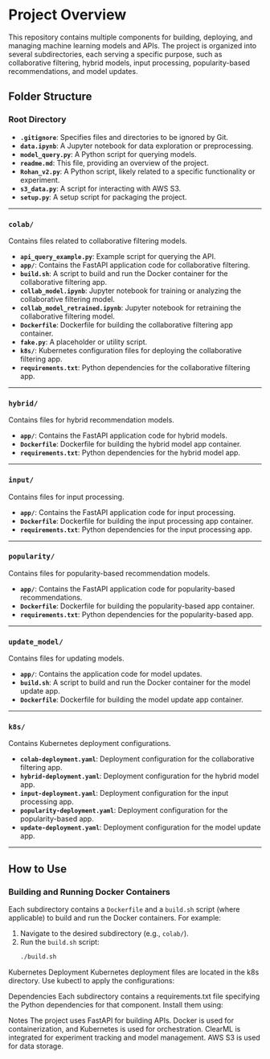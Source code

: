 # Project Overview

This repository contains multiple components for building, deploying, and managing machine learning models and APIs. The project is organized into several subdirectories, each serving a specific purpose, such as collaborative filtering, hybrid models, input processing, popularity-based recommendations, and model updates.

## Folder Structure

### Root Directory
- **`.gitignore`**: Specifies files and directories to be ignored by Git.
- **`data.ipynb`**: A Jupyter notebook for data exploration or preprocessing.
- **`model_query.py`**: A Python script for querying models.
- **`readme.md`**: This file, providing an overview of the project.
- **`Rohan_v2.py`**: A Python script, likely related to a specific functionality or experiment.
- **`s3_data.py`**: A script for interacting with AWS S3.
- **`setup.py`**: A setup script for packaging the project.

---

### `colab/`
Contains files related to collaborative filtering models.
- **`api_query_example.py`**: Example script for querying the API.
- **`app/`**: Contains the FastAPI application code for collaborative filtering.
- **`build.sh`**: A script to build and run the Docker container for the collaborative filtering app.
- **`collab_model.ipynb`**: Jupyter notebook for training or analyzing the collaborative filtering model.
- **`collab_model_retrained.ipynb`**: Jupyter notebook for retraining the collaborative filtering model.
- **`Dockerfile`**: Dockerfile for building the collaborative filtering app container.
- **`fake.py`**: A placeholder or utility script.
- **`k8s/`**: Kubernetes configuration files for deploying the collaborative filtering app.
- **`requirements.txt`**: Python dependencies for the collaborative filtering app.

---

### `hybrid/`
Contains files for hybrid recommendation models.
- **`app/`**: Contains the FastAPI application code for hybrid models.
- **`Dockerfile`**: Dockerfile for building the hybrid model app container.
- **`requirements.txt`**: Python dependencies for the hybrid model app.

---

### `input/`
Contains files for input processing.
- **`app/`**: Contains the FastAPI application code for input processing.
- **`Dockerfile`**: Dockerfile for building the input processing app container.
- **`requirements.txt`**: Python dependencies for the input processing app.

---

### `popularity/`
Contains files for popularity-based recommendation models.
- **`app/`**: Contains the FastAPI application code for popularity-based recommendations.
- **`Dockerfile`**: Dockerfile for building the popularity-based app container.
- **`requirements.txt`**: Python dependencies for the popularity-based app.

---

### `update_model/`
Contains files for updating models.
- **`app/`**: Contains the application code for model updates.
- **`build.sh`**: A script to build and run the Docker container for the model update app.
- **`Dockerfile`**: Dockerfile for building the model update app container.

---

### `k8s/`
Contains Kubernetes deployment configurations.
- **`colab-deployment.yaml`**: Deployment configuration for the collaborative filtering app.
- **`hybrid-deployment.yaml`**: Deployment configuration for the hybrid model app.
- **`input-deployment.yaml`**: Deployment configuration for the input processing app.
- **`popularity-deployment.yaml`**: Deployment configuration for the popularity-based app.
- **`update-deployment.yaml`**: Deployment configuration for the model update app.

---

## How to Use

### Building and Running Docker Containers
Each subdirectory contains a `Dockerfile` and a `build.sh` script (where applicable) to build and run the Docker containers. For example:
1. Navigate to the desired subdirectory (e.g., `colab/`).
2. Run the `build.sh` script:
   ```sh
   ./build.sh


Kubernetes Deployment
Kubernetes deployment files are located in the k8s directory. Use kubectl to apply the configurations:

Dependencies
Each subdirectory contains a requirements.txt file specifying the Python dependencies for that component. Install them using:

Notes
The project uses FastAPI for building APIs.
Docker is used for containerization, and Kubernetes is used for orchestration.
ClearML is integrated for experiment tracking and model management.
AWS S3 is used for data storage.
